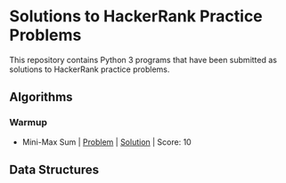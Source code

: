 # Solutions to HackerRank Practice Problems
This repository contains Python 3 programs that have been submitted as solutions to HackerRank practice problems. 

## Algorithms
### Warmup
  - Mini-Max Sum | [Problem](https://www.hackerrank.com/challenges/mini-max-sum/problem) | [Solution]() | Score: 10
## Data Structures
